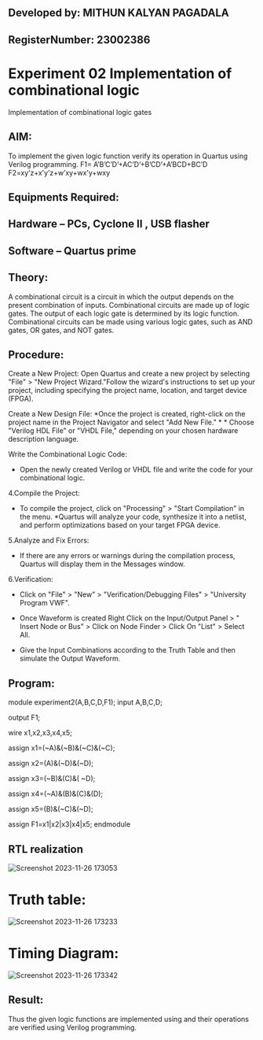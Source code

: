 ## Developed by: MITHUN KALYAN PAGADALA
## RegisterNumber:  23002386
# Experiment 02 Implementation of combinational logic
Implementation of combinational logic gates
 
## AIM:
To implement the given logic function verify its operation in Quartus using Verilog programming.
 F1= A’B’C’D’+AC’D’+B’CD’+A’BCD+BC’D
F2=xy’z+x’y’z+w’xy+wx’y+wxy

## Equipments Required:
## Hardware – PCs, Cyclone II , USB flasher
## Software – Quartus prime

## Theory:
A combinational circuit is a circuit in which the output depends on the present combination of inputs. Combinational circuits are made up of logic gates. The output of each logic gate is determined by its logic function. Combinational circuits can be made using various logic gates, such as AND gates, OR gates, and NOT gates.
## Procedure:
Create a New Project:
Open Quartus and create a new project by selecting "File" > "New Project Wizard."Follow the wizard's instructions to set up your project, including specifying the project name, location, and target device (FPGA).

Create a New Design File: *Once the project is created, right-click on the project name in the Project Navigator and select "Add New File." * * Choose "Verilog HDL File" or "VHDL File," depending on your chosen hardware description language.

Write the Combinational Logic Code:

* Open the newly created Verilog or VHDL file and write the code for your combinational logic.

4.Compile the Project:

* To compile the project, click on "Processing" > "Start Compilation" in the menu. *Quartus will analyze your code, synthesize it into a netlist, and perform optimizations based on your target FPGA device.

5.Analyze and Fix Errors:

* If there are any errors or warnings during the compilation process, Quartus will display them in the Messages window.

6.Verification:

* Click on "File" > "New" > "Verification/Debugging Files" > "University Program VWF".

* Once Waveform is created Right Click on the Input/Output Panel > " Insert Node or Bus" > Click on Node Finder > Click On "List" > Select All.

* Give the Input Combinations according to the Truth Table and then simulate the Output Waveform.

## Program:
module experiment2(A,B,C,D,F1);
input A,B,C,D;

output F1;

wire x1,x2,x3,x4,x5;


assign x1=(~A)&(~B)&(~C)&(~C);

assign x2=(A)&(~D)&(~D);

assign x3=(~B)&(C)&( ~D);

assign x4=(~A)&(B)&(C)&(D);

assign x5=(B)&(~C)&(~D);

assign F1=x1|x2|x3|x4|x5;
endmodule

## RTL realization
![Screenshot 2023-11-26 173053](https://github.com/mounika2005/Experiment--02-Implementation-of-combinational-logic-/assets/145633112/21e1ae21-bf4e-4cf6-990c-04303e40d522)
# Truth table:
![Screenshot 2023-11-26 173233](https://github.com/mounika2005/Experiment--02-Implementation-of-combinational-logic-/assets/145633112/c6468b54-7ec8-4a38-b959-64b7df34c7e3)
# Timing Diagram:
![Screenshot 2023-11-26 173342](https://github.com/mounika2005/Experiment--02-Implementation-of-combinational-logic-/assets/145633112/4640dcf3-91e4-42c8-bf85-e0d7d05d2b63)
## Result:
Thus the given logic functions are implemented using  and their operations are verified using Verilog programming.
